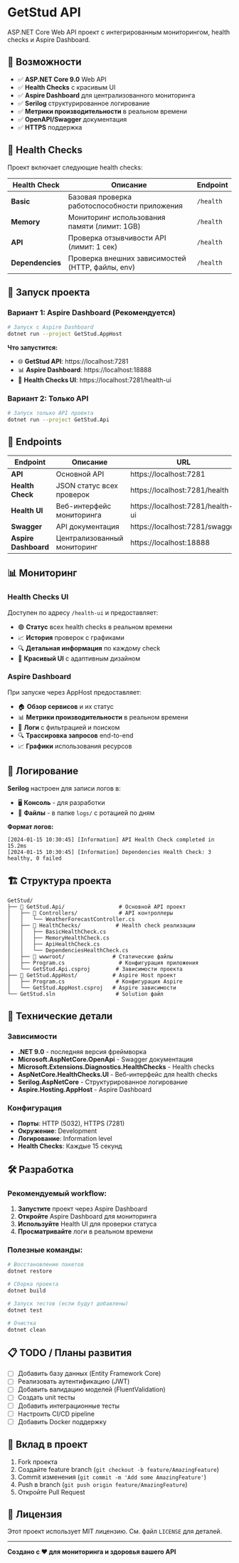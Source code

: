 # GetStud API

ASP.NET Core Web API проект с интегрированным мониторингом, health checks и Aspire Dashboard.

## 🚀 Возможности

- ✅ **ASP.NET Core 9.0** Web API
- ✅ **Health Checks** с красивым UI
- ✅ **Aspire Dashboard** для централизованного мониторинга
- ✅ **Serilog** структурированное логирование
- ✅ **Метрики производительности** в реальном времени
- ✅ **OpenAPI/Swagger** документация
- ✅ **HTTPS** поддержка

## 🏥 Health Checks

Проект включает следующие health checks:

| Health Check | Описание | Endpoint |
|-------------|----------|----------|
| **Basic** | Базовая проверка работоспособности приложения | `/health` |
| **Memory** | Мониторинг использования памяти (лимит: 1GB) | `/health` |
| **API** | Проверка отзывчивости API (лимит: 1 сек) | `/health` |
| **Dependencies** | Проверка внешних зависимостей (HTTP, файлы, env) | `/health` |

## 🚀 Запуск проекта

### Вариант 1: Aspire Dashboard (Рекомендуется)

```bash
# Запуск с Aspire Dashboard
dotnet run --project GetStud.AppHost
```

**Что запустится:**
- 🌐 **GetStud API**: https://localhost:7281
- 📊 **Aspire Dashboard**: https://localhost:18888
- 🏥 **Health Checks UI**: https://localhost:7281/health-ui

### Вариант 2: Только API

```bash
# Запуск только API проекта
dotnet run --project GetStud.Api
```

## 📍 Endpoints

| Endpoint | Описание | URL |
|----------|----------|-----|
| **API** | Основной API | https://localhost:7281 |
| **Health Check** | JSON статус всех проверок | https://localhost:7281/health |
| **Health UI** | Веб-интерфейс мониторинга | https://localhost:7281/health-ui |
| **Swagger** | API документация | https://localhost:7281/swagger |
| **Aspire Dashboard** | Централизованный мониторинг | https://localhost:18888 |

## 📊 Мониторинг

### Health Checks UI
Доступен по адресу `/health-ui` и предоставляет:
- 🟢 **Статус** всех health checks в реальном времени
- 📈 **История** проверок с графиками
- 🔍 **Детальная информация** по каждому check
- 🎨 **Красивый UI** с адаптивным дизайном

### Aspire Dashboard
При запуске через AppHost предоставляет:
- 🏠 **Обзор сервисов** и их статус
- 📊 **Метрики производительности** в реальном времени
- 📝 **Логи** с фильтрацией и поиском
- 🔍 **Трассировка запросов** end-to-end
- 📈 **Графики** использования ресурсов

## 📝 Логирование

**Serilog** настроен для записи логов в:
- 🖥️ **Консоль** - для разработки
- 📁 **Файлы** - в папке `logs/` с ротацией по дням

**Формат логов:**
```
[2024-01-15 10:30:45] [Information] API Health Check completed in 15.2ms
[2024-01-15 10:30:45] [Information] Dependencies Health Check: 3 healthy, 0 failed
```

## 🏗️ Структура проекта

```
GetStud/
├── 📁 GetStud.Api/                 # Основной API проект
│   ├── 📁 Controllers/             # API контроллеры
│   │   └── WeatherForecastController.cs
│   ├── 📁 HealthChecks/           # Health check реализации
│   │   ├── BasicHealthCheck.cs
│   │   ├── MemoryHealthCheck.cs
│   │   ├── ApiHealthCheck.cs
│   │   └── DependenciesHealthCheck.cs
│   ├── 📁 wwwroot/               # Статические файлы
│   ├── Program.cs                 # Конфигурация приложения
│   └── GetStud.Api.csproj        # Зависимости проекта
├── 📁 GetStud.AppHost/           # Aspire Host проект
│   ├── Program.cs                # Конфигурация Aspire
│   └── GetStud.AppHost.csproj   # Aspire зависимости
└── GetStud.sln                   # Solution файл
```

## 🔧 Технические детали

### Зависимости
- **.NET 9.0** - последняя версия фреймворка
- **Microsoft.AspNetCore.OpenApi** - Swagger документация
- **Microsoft.Extensions.Diagnostics.HealthChecks** - Health checks
- **AspNetCore.HealthChecks.UI** - Веб-интерфейс для health checks
- **Serilog.AspNetCore** - Структурированное логирование
- **Aspire.Hosting.AppHost** - Aspire Dashboard

### Конфигурация
- **Порты**: HTTP (5032), HTTPS (7281)
- **Окружение**: Development
- **Логирование**: Information level
- **Health Checks**: Каждые 15 секунд

## 🛠️ Разработка

### Рекомендуемый workflow:
1. **Запустите** проект через Aspire Dashboard
2. **Откройте** Aspire Dashboard для мониторинга
3. **Используйте** Health UI для проверки статуса
4. **Просматривайте** логи в реальном времени

### Полезные команды:
```bash
# Восстановление пакетов
dotnet restore

# Сборка проекта
dotnet build

# Запуск тестов (если будут добавлены)
dotnet test

# Очистка
dotnet clean
```

## 📋 TODO / Планы развития

- [ ] Добавить базу данных (Entity Framework Core)
- [ ] Реализовать аутентификацию (JWT)
- [ ] Добавить валидацию моделей (FluentValidation)
- [ ] Создать unit тесты
- [ ] Добавить интеграционные тесты
- [ ] Настроить CI/CD pipeline
- [ ] Добавить Docker поддержку

## 🤝 Вклад в проект

1. Fork проекта
2. Создайте feature branch (`git checkout -b feature/AmazingFeature`)
3. Commit изменения (`git commit -m 'Add some AmazingFeature'`)
4. Push в branch (`git push origin feature/AmazingFeature`)
5. Откройте Pull Request

## 📄 Лицензия

Этот проект использует MIT лицензию. См. файл `LICENSE` для деталей.

---

**Создано с ❤️ для мониторинга и здоровья вашего API**
